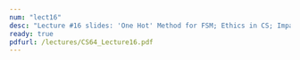 ```yaml
---
num: "lect16"
desc: "Lecture #16 slides: 'One Hot' Method for FSM; Ethics in CS; Impact of CS"
ready: true
pdfurl: /lectures/CS64_Lecture16.pdf
---
```


